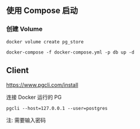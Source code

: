 ## 使用 Compose 启动

### 创建 Volume

```
docker volume create pg_store
```

```
docker-compose -f docker-compose.yml -p db up -d
```

## Client

https://www.pgcli.com/install

连接 Docker 运行的 PG

```
pgcli --host=127.0.0.1 --user=postgres
```

注: 需要输入密码